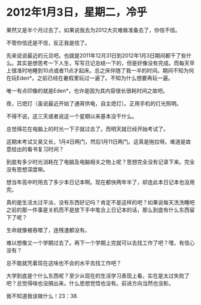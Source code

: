 # 2012年1月3日，星期二，冷乎

果然又是半个月过去了。如果说我去为2012大灾难做准备去了，你信不信。

不管你信还是不信，反正我是信了。

先来说说最近的元旦吧。也就是2011年12月31日到2012年1月3日期间都干了些什么。其实是想思考一下人生，写写日记总结一下的，但是好像没有完成。而每天早上很准时地睡到10点或者11点才起床。总之床伴随了我一半的时间。期间不知为何在玩Eden*。之前已经在暑假里玩过一遍了。不知为什么想要再玩一遍。

唯一有点印像的就是Eden*，也许是因为其内容很长很耗时间之故吧。

夜，已熄灯（虽说最近开始了通宵供电，自主熄灯）。正用手机的灯光照明。

不得不说，这三天或者说这一个星期以来基本没干什么。

总觉得花在电脑上的时光一下子就过去了。而明天就已经开始考试了。

这期末考试又臭又长，1月4日两门，然后1月11日两门。这真是拖拉呀。难道是故意给出的看书复习时间？

到底有多少时光消耗在了电脑及电脑相关之物上呢？思想完全没有记录下来。完全没有思想深度嘛。

想当年高中时用去了多少本日记本啊。现在都快两年半了，却连此本日记本也没用完。

真的是生活太过平淡，没有东西好记吗？肯定不是这样的吧？如果说每天洗洗睡吧之前的那一件事是关机而不是放下手中笔合上日记本的话，那么到底有什么东西留下了呢？

生命就像被吞噬了，连残渣都没有。

难以想像又一个学期过去了。再下一个学期上完就可以去找工作了吧？嘿，有信心没有？

总不能就凭着现在这啥也不会的水平去找工作吧？

大学到底是个什么东西呢？至少从现在的生活学习表现上看，实在是太过失败了吧？总觉得啥也没搞出来。什么思想觉悟也没有。前进方向当然也没影。

我不知道我该做什么！23：38.
